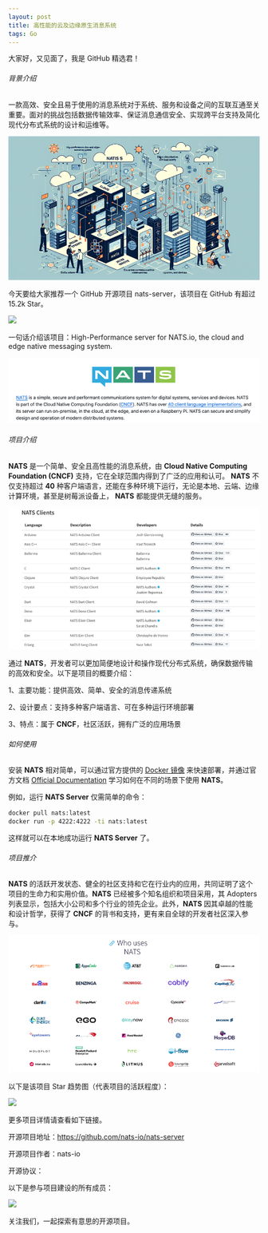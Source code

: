 ```yaml
---
layout: post
title: 高性能的云及边缘原生消息系统
tags: Go
---
```


大家好，又见面了，我是 GitHub 精选君！

###### 背景介绍

一款高效、安全且易于使用的消息系统对于系统、服务和设备之间的互联互通至关重要。面对的挑战包括数据传输效率、保证消息通信安全、实现跨平台支持及简化现代分布式系统的设计和运维等。

![](https://raw.githubusercontent.com/ZhuPeng/pic/master/mac/compress_tmp-d7371e885274bcccdd1becc702462eff.png)

今天要给大家推荐一个 GitHub 开源项目 nats-server，该项目在 GitHub 有超过 15.2k Star。

![](https://stats.deeptrain.net/repo/nats-io/nats-server/?theme=light)

一句话介绍该项目：High-Performance server for NATS.io, the cloud and edge native messaging system.


![](https://raw.githubusercontent.com/ZhuPeng/pic/master/images/compress_image-20240723213004767.png)


###### 项目介绍

**NATS** 是一个简单、安全且高性能的消息系统，由 **Cloud Native Computing Foundation (CNCF)** 支持，它在全球范围内得到了广泛的应用和认可。 **NATS** 不仅支持超过 **40** 种客户端语言，还能在多种环境下运行，无论是本地、云端、边缘计算环境，甚至是树莓派设备上， **NATS** 都能提供无缝的服务。

![](https://raw.githubusercontent.com/ZhuPeng/pic/master/images/compress_image-20240723213145797.png)

通过 **NATS**，开发者可以更加简便地设计和操作现代分布式系统，确保数据传输的高效和安全。以下是项目的概要介绍：

1、主要功能：提供高效、简单、安全的消息传递系统

2、设计要点：支持多种客户端语言、可在多种运行环境部署

3、特点：属于 **CNCF**，社区活跃，拥有广泛的应用场景

###### 如何使用

安装 **NATS** 相对简单，可以通过官方提供的 [Docker 镜像](https://hub.docker.com/_/nats) 来快速部署，并通过官方文档 [Official Documentation](https://docs.nats.io) 学习如何在不同的场景下使用 **NATS**。

例如，运行 **NATS Server** 仅需简单的命令：

```bash
docker pull nats:latest
docker run -p 4222:4222 -ti nats:latest
```

这样就可以在本地成功运行 **NATS Server** 了。

###### 项目推介

**NATS** 的活跃开发状态、健全的社区支持和它在行业内的应用，共同证明了这个项目的生命力和实用价值。**NATS** 已经被多个知名组织和项目采用，其 Adopters 列表显示，包括大小公司和多个行业的领先企业。此外，**NATS** 因其卓越的性能和设计哲学，获得了 **CNCF** 的背书和支持，更有来自全球的开发者社区深入参与。

![](https://raw.githubusercontent.com/ZhuPeng/pic/master/images/compress_image-20240723213351237.png)

以下是该项目 Star 趋势图（代表项目的活跃程度）：

![](https://api.star-history.com/svg?repos=nats-io/nats-server&type=Timeline)

更多项目详情请查看如下链接。

开源项目地址：https://github.com/nats-io/nats-server 

开源项目作者：nats-io

开源协议：

以下是参与项目建设的所有成员：

![](https://contrib.rocks/image?repo=nats-io/nats-server)

关注我们，一起探索有意思的开源项目。


